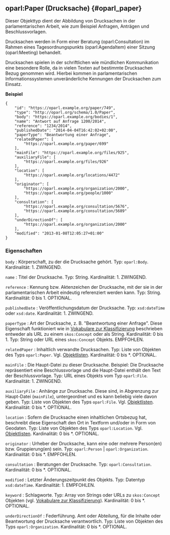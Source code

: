 oparl:Paper (Drucksache)  {#oparl_paper}
------------------------

Dieser Objekttyp dient der Abbildung von Drucksachen in der parlamentarischen
Arbeit, wie zum Beispiel Anfragen, Anträgen und Beschlussvorlagen.

Drucksachen werden in Form einer Beratung (oparl:Consultation) im Rahmen
eines Tagesordnungspunkts (oparl:AgendaItem) einer Sitzung (oparl:Meeting)
behandelt.

Drucksachen spielen in der schriftlichen wie mündlichen Kommunikation eine 
besondere Rolle, da in vielen Texten auf bestimmte Drucksachen Bezug genommen 
wird. Hierbei kommen in parlamentarischen Informationssystemen unveränderliche
Kennungen der Drucksachen zum Einsatz.

**Beispiel**

~~~~~  {#paper_ex1 .json}
{
    "id": "https://oparl.example.org/paper/749",
    "type": "http://oparl.org/schema/1.0/Paper",
    "body": "https://oparl.example.org/bodies/1",
    "name": "Antwort auf Anfrage 1200/2014",
    "reference": "1234/2014",
    "publishedDate": "2014-04-04T16:42:02+02:00",
    "paperType": "Beantwortung einer Anfrage",
    "relatedPaper": [
        "https://oparl.example.org/paper/699"
    ],
    "mainFile": "https://oparl.example.org/files/925",
    "auxiliaryFile": [
        "https://oparl.example.org/files/926"
    ],
    "location": [
        "https://oparl.example.org/locations/4472"
    ],
    "originator": [
        "https://oparl.example.org/organization/2000",
        "https://oparl.example.org/people/1000"
    ],
    "consultation": [
        "https://oparl.example.org/consultation/5676",
        "https://oparl.example.org/consultation/5689"
    ],
    "underDirectionOf": [
        "https://oparl.example.org/organization/2000"
    ],
    "modified": "2013-01-08T12:05:27+01:00"
}
~~~~~

### Eigenschaften

`body`
:   Körperschaft, zu der die Drucksache gehört.
    Typ: `oparl:Body`.
    Kardinalität: 1.
    ZWINGEND.

`name`
:   Titel der Drucksache.
    Typ: String.
    Kardinalität: 1.
    ZWINGEND.

`reference`
:   Kennung bzw. Aktenzeichen der Drucksache, mit der sie in der parlamentarischen
    Arbeit eindeutig referenziert werden kann.
    Typ: String.
    Kardinalität: 0 bis 1.
    OPTIONAL.

`publishedDate`
:   Veröffentlichungsdatum der Drucksache.
    Typ: `xsd:dateTime` oder `xsd:date`.
    Kardinalität: 1.
    ZWINGEND.

`paperType`
:   Art der Drucksache, z. B. "Beantwortung einer Anfrage".
    Diese Eigenschaft funktioniert wie in 
    [Vokabulare zur Klassifizierung](#vokabulare_klassifizierung) beschrieben 
    entweder als URL zu einem `skos:Concept` oder als String.
    Kardinalität: 0 bis 1.
    Typ: String oder URL eines `skos:Concept` Objekts.
    EMPFOHLEN.

`relatedPaper`
:   Inhaltlich verwandte Drucksachen.
    Typ: Liste von Objekten des Typs `oparl:Paper`. Vgl. [Objektlisten](#objektlisten).
    Kardinalität: 0 bis *.
    OPTIONAL.

`mainFile`
:   Die Haupt-Datei zu dieser Drucksache. Beispiel: Die Drucksache repräsentiert
    eine Beschlussvorlage und die Haupt-Datei enthält den Text der Beschlussvorlage.
    Typ: URL eines Objekts vom Typ `oparl:File`.
    Kardinalität: 1.
    ZWINGEND.
    
`auxiliaryFile`
:   Anhänge zur Drucksache. Diese sind, in Abgrenzung zur Haupt-Datei
    (`mainFile`), untergeordnet und es kann beliebig viele davon geben.
    Typ: Liste von Objekten des Typs `oparl:File`. Vgl. [Objektlisten](#objektlisten).
    Kardinalität: 0 bis *.
    OPTIONAL.
    
`location`
:   Sofern die Drucksache einen inhaltlichen Ortsbezug hat, beschreibt diese
    Eigenschaft den Ort in Textform und/oder in Form von Geodaten.
    Typ: Liste von Objekten des Typs `oparl:Location`. Vgl. [Objektlisten](#objektlisten).
    Kardinalität: 0 bis *.
    OPTIONAL.

`originator`
:   Urheber der Drucksache, kann eine oder mehrere Person(en) bzw. Gruppierung(en)
    sein.
    Typ: `oparl:Person` | `oparl:Organization`.
    Kardinalität: 0 bis *.
    EMPFOHLEN.

`consultation`
:   Beratungen der Drucksache.
    Typ: `oparl:Consultation`.
    Kardinalität: 0 bis *.
    OPTIONAL.

`modified`
:   Letzter Änderungszeitpunkt des Objekts.
    Typ: Datentyp `xsd:dateTime`.
    Kardinalität: 1.
    EMPFOHLEN.
    
`keyword`
:   Schlagworte.
    Typ: Array von Strings oder URLs zu `skos:Concept` Objekten
    (vgl. [Vokabulare zur Klassifizierung](#vokabulare_klassifizierung)).
    Kardinalität: 0 bis *.
    OPTIONAL.

`underDirectionOf`
:   Federführung. Amt oder Abteilung, für die Inhalte oder Beantwortung der Drucksache verantwortlich.
    Typ: Liste von Objekten des Typs `oparl:Organization`.
    Kardinalität: 0 bis *.
    OPTIONAL.
    

